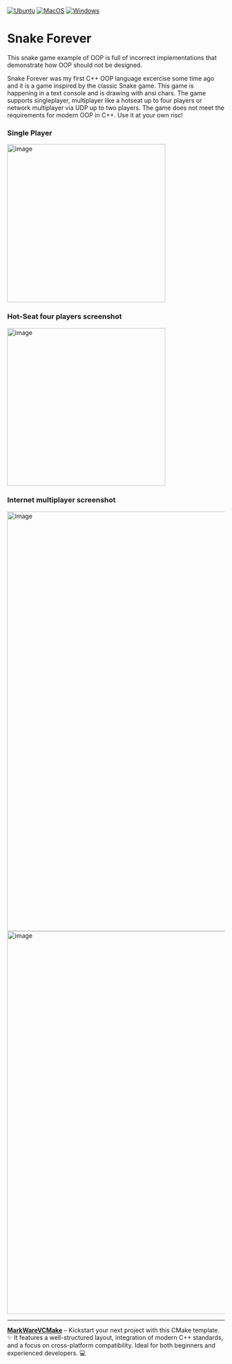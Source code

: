 [![Ubuntu](https://github.com/tomasmark79/snake-in-shell-cpp/actions/workflows/ubuntu.yml/badge.svg)](https://github.com/tomasmark79/snake-in-shell-cpp/actions/workflows/ubuntu.yml)
[![MacOS](https://github.com/tomasmark79/snake-in-shell-cpp/actions/workflows/macos.yml/badge.svg)](https://github.com/tomasmark79/snake-in-shell-cpp/actions/workflows/macos.yml)
[![Windows](https://github.com/tomasmark79/snake-in-shell-cpp/actions/workflows/windows.yml/badge.svg)](https://github.com/tomasmark79/snake-in-shell-cpp/actions/workflows/windows.yml)  

# Snake Forever

This snake game example of OOP is full of incorrect implementations that demonstrate how OOP should not be designed.

Snake Forever was my first C++ OOP language excercise some time ago and it is a game inspired by the classic Snake game. This game is happening in a text console and is drawing with ansi chars. The game supports singleplayer, multiplayer like a hotseat up to four players or network multiplayer via UDP up to two players. The game does not meet the requirements for modern OOP in C++. Use it at your own risc!

### Single Player

<img width="366" alt="image" src="https://github.com/user-attachments/assets/34a80fc8-60af-45ab-aed4-7f7dadfe4edb">

### Hot-Seat four players screenshot

<img width="366" alt="image" src="https://github.com/user-attachments/assets/330b87ac-57bc-456d-a74f-0b2e5c6d7673">

### Internet multiplayer screenshot

<img width="972" alt="image" src="https://github.com/user-attachments/assets/1bcb0d2f-f442-4a26-a35f-19c53476674a">
<img width="887" alt="image" src="https://github.com/user-attachments/assets/715ce396-6a9a-4409-bdbb-8adb074e95b7">

--- 

**[MarkWareVCMake](https://github.com/tomasmark79/MarkWareVCMake)** – Kickstart your next project with this CMake template. ✨ It features a well-structured layout, integration of modern C++ standards, and a focus on cross-platform compatibility. Ideal for both beginners and experienced developers. 💻




